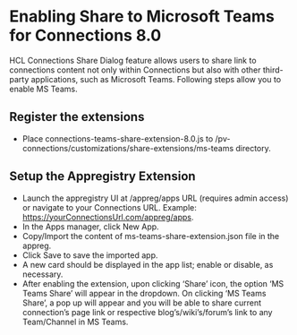 # Enabling Share to Microsoft Teams for Connections 8.0

HCL Connections Share Dialog feature allows users to share link to connections content not only within Connections but also with other third-party applications, such as Microsoft Teams.
Following steps allow you to enable MS Teams.
## Register the extensions
* Place connections-teams-share-extension-8.0.js to /pv-connections/customizations/share-extensions/ms-teams directory.
## Setup the Appregistry Extension
* Launch the appregistry UI at /appreg/apps URL (requires admin access) or navigate to your Connections URL. Example: https://yourConnectionsUrl.com/appreg/apps.
* In the Apps manager, click New App.
* Copy/Import the content of ms-teams-share-extension.json file in the appreg.
* Click Save to save the imported app.
* A new card should be displayed in the app list; enable or disable, as necessary.
* After enabling the extension, upon clicking ‘Share’ icon, the option ‘MS Teams Share’ will appear in the dropdown. On clicking ‘MS Teams Share’, a pop up will appear and you will be able to share current connection’s page link or respective blog’s/wiki’s/forum’s link to any Team/Channel in MS Teams.
 